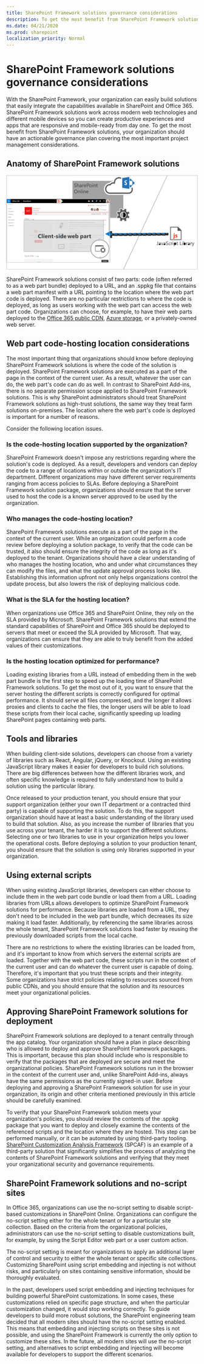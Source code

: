 ```yaml
---
title: SharePoint Framework solutions governance considerations
description: To get the most benefit from SharePoint Framework solutions, your organization should have an actionable governance plan covering the most important project management considerations.
ms.date: 04/21/2020
ms.prod: sharepoint
localization_priority: Normal
---
```



# SharePoint Framework solutions governance considerations

With the SharePoint Framework, your organization can easily build solutions that easily integrate the capabilities available in SharePoint and Office 365. SharePoint Framework solutions work across modern web technologies and different mobile devices so you can create productive experiences and apps that are responsive and mobile-ready from day one. To get the most benefit from SharePoint Framework solutions, your organization should have an actionable governance plan covering the most important project management considerations.

## Anatomy of SharePoint Framework solutions

![Diagram illustrating the composition of SharePoint Framework solutions](../../../images/guidance-governance-spfx-structure-schema.png)

SharePoint Framework solutions consist of two parts: code (often referred to as a web part bundle) deployed to a URL, and an .sppkg file that contains a web part manifest with a URL pointing to the location where the web part code is deployed. There are no particular restrictions to where the code is deployed, as long as users working with the web part can access the web part code. Organizations can choose, for example, to have their web parts deployed to the [Office 365 public CDN](https://developer.microsoft.com/office/blogs/office-365-public-cdn-developer-preview-release), [Azure storage](../get-started/deploy-web-part-to-cdn.md), or a privately-owned web server.

## Web part code-hosting location considerations

The most important thing that organizations should know before deploying SharePoint Framework solutions is where the code of the solution is deployed. SharePoint Framework solutions are executed as a part of the page in the context of the current user. As a result, whatever the user can do, the web part's code can do as well. In contrast to SharePoint Add-ins, there is no separate permission scope applied to SharePoint Framework solutions. This is why SharePoint administrators should treat SharePoint Framework solutions as high-trust solutions, the same way they treat farm solutions on-premises. The location where the web part's code is deployed is important for a number of reasons. 

Consider the following location issues.

### Is the code-hosting location supported by the organization?

SharePoint Framework doesn't impose any restrictions regarding where the solution's code is deployed. As a result, developers and vendors can deploy the code to a range of locations within or outside the organization's IT department. Different organizations may have different server requirements ranging from access policies to SLAs. Before deploying a SharePoint Framework solution package, organizations should ensure that the server used to host the code is a known server approved to be used by the organization.

### Who manages the code-hosting location?

SharePoint Framework solutions execute as a part of the page in the context of the current user. While an organization could perform a code review before deploying a solution package, to verify that the code can be trusted, it also should ensure the integrity of the code as long as it's deployed to the tenant. Organizations should have a clear understanding of who manages the hosting location, who and under what circumstances they can modify the files, and what the update approval process looks like. Establishing this information upfront not only helps organizations control the update process, but also lowers the risk of deploying malicious code.

### What is the SLA for the hosting location?

When organizations use Office 365 and SharePoint Online, they rely on the SLA provided by Microsoft. SharePoint Framework solutions that extend the standard capabilities of SharePoint and Office 365 should be deployed to servers that meet or exceed the SLA provided by Microsoft. That way, organizations can ensure that they are able to truly benefit from the added values of their customizations.

### Is the hosting location optimized for performance?

Loading existing libraries from a URL instead of embedding them in the web part bundle is the first step to speed up the loading time of SharePoint Framework solutions. To get the most out of it, you want to ensure that the server hosting the different scripts is correctly configured for optimal performance. It should serve all files compressed, and the longer it allows proxies and clients to cache the files, the longer users will be able to load these scripts from their local cache, significantly speeding up loading SharePoint pages containing web parts.

## Tools and libraries

When building client-side solutions, developers can choose from a variety of libraries such as React, Angular, jQuery, or Knockout. Using an existing JavaScript library makes it easier for developers to build rich solutions. There are big differences between how the different libraries work, and often specific knowledge is required to fully understand how to build a solution using the particular library.

Once released to your production tenant, you should ensure that your support organization (either your own IT department or a contracted third party) is capable of supporting the solution. To do this, the support organization should have at least a basic understanding of the library used to build that solution. Also, as you increase the number of libraries that you use across your tenant, the harder it is to support the different solutions. Selecting one or two libraries to use in your organization helps you lower the operational costs. Before deploying a solution to your production tenant, you should ensure that the solution is using only libraries supported in your organization.

## Using external scripts

When using existing JavaScript libraries, developers can either choose to include them in the web part code bundle or load them from a URL. Loading libraries from URLs allows developers to optimize SharePoint Framework solutions for performance. Because libraries are loaded from a URL, they don't need to be included in the web part bundle, which decreases its size making it load faster. Additionally, by referencing the same libraries across the whole tenant, SharePoint Framework solutions load faster by reusing the previously downloaded scripts from the local cache.

There are no restrictions to where the existing libraries can be loaded from, and it's important to know from which servers the external scripts are loaded. Together with the web part code, these scripts run in the context of the current user and can do whatever the current user is capable of doing. Therefore, it's important that you trust these scripts and their integrity. Some organizations have strict policies relating to resources sourced from public CDNs, and you should ensure that the solution and its resources meet your organizational policies.

## Approving SharePoint Framework solutions for deployment

SharePoint Framework solutions are deployed to a tenant centrally through the app catalog. Your organization should have a plan in place describing who is allowed to deploy and approve SharePoint Framework packages. This is important, because this plan should include who is responsible to verify that the packages that are deployed are secure and meet the organizational policies. SharePoint Framework solutions run in the browser in the context of the current user and, unlike SharePoint Add-ins, always have the same permissions as the currently signed-in user. Before deploying and approving a SharePoint Framework solution for use in your organization, its origin and other criteria mentioned previously in this article should be carefully examined.

To verify that your SharePoint Framework solution meets your organization's policies, you should review the contents of the .sppkg package that you want to deploy and closely examine the contents of the referenced scripts and the location where they are hosted. This step can be performed manually, or it can be automated by using third-party tooling. [SharePoint Customization Analysis Framework](https://rencore.com/products/#spcaf) (SPCAF) is an example of a third-party solution that significantly simplifies the process of analyzing the contents of SharePoint Framework solutions and verifying that they meet your organizational security and governance requirements.

## SharePoint Framework solutions and no-script sites

In Office 365, organizations can use the no-script setting to disable script-based customizations in SharePoint Online. Organizations can configure the no-script setting either for the whole tenant or for a particular site collection. Based on the criteria from the organizational policies, administrators can use the no-script setting to disable customizations built, for example, by using the Script Editor web part or a user custom action.

The no-script setting is meant for organizations to apply an additional layer of control and security to either the whole tenant or specific site collections. Customizing SharePoint using script embedding and injecting is not without risks, and particularly on sites containing sensitive information, should be thoroughly evaluated.

In the past, developers used script embedding and injecting techniques for building powerful SharePoint customizations. In some cases, these customizations relied on specific page structure, and when the particular customization changed, it would stop working correctly. To guide developers to build more robust solutions, the SharePoint engineering team decided that all modern sites should have the no-script setting enabled. This means that embedding and injecting scripts on these sites is not possible, and using the SharePoint Framework is currently the only option to customize these sites. In the future, all modern sites will use the no-script setting, and alternatives to script embedding and injecting will become available for developers to support the different scenarios.
